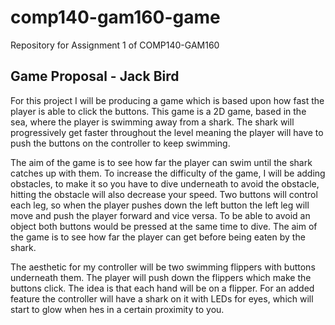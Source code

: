 # comp140-gam160-game
Repository for Assignment 1 of COMP140-GAM160

## Game Proposal - Jack Bird
For this project I will be producing a game which is based upon how fast the player is able to click the buttons. 
This game is a 2D game, based in the sea, where the player is swimming away from a shark. 
The shark will progressively get faster throughout the level meaning the player will have to push the buttons on the controller to keep swimming.

The aim of the game is to see how far the player can swim until the shark catches up with them.
To increase the difficulty of the game, I will be adding obstacles, to make it so you have to dive underneath to avoid the obstacle, hitting the obstacle will also decrease your speed.
Two buttons will control each leg, so when the player pushes down the left button the left leg will move and push the player forward and vice versa.
To be able to avoid an object both buttons would be pressed at the same time to dive.
The aim of the game is to see how far the player can get before being eaten by the shark.

The aesthetic for my controller will be two swimming flippers with buttons underneath them. The player will push down the flippers which make the buttons click. The idea is that each hand will be on a flipper. 
For an added feature the controller will have a shark on it with LEDs for eyes, which will start to glow when hes in a certain proximity to you.

